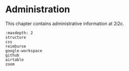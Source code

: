 # Administration

This chapter contains administrative information at 2i2c.

```{toctree}
:maxdepth: 2
structure
css
reimburse
google-workspace
github
airtable
zoom
```
